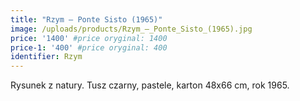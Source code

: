 ```yaml
---
title: "Rzym – Ponte Sisto (1965)"
image: /uploads/products/Rzym_–_Ponte_Sisto_(1965).jpg
price: '1400' #price oryginal: 1400
price-1: '400' #price oryginal: 400
identifier: Rzym
---
```


Rysunek z natury. Tusz czarny, pastele, karton 48x66 cm, rok 1965.